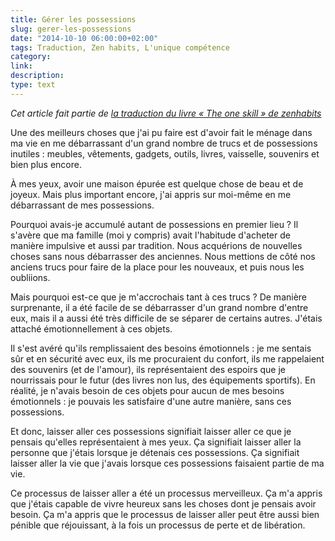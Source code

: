 ```yaml
---
title: Gérer les possessions
slug: gerer-les-possessions
date: "2014-10-10 06:00:00+02:00"
tags: Traduction, Zen habits, L'unique compétence
category: 
link: 
description: 
type: text
---
```


_Cet article fait partie de [la traduction du livre « The one skill » de zenhabits](/blog/fr/traduction-du-livre-the-one-skill-de-zenhabits/)_

Une des meilleurs choses que j'ai pu faire est d'avoir fait le ménage dans ma vie en me débarrassant d'un grand nombre de trucs et de possessions inutiles : meubles, vêtements, gadgets, outils, livres, vaisselle, souvenirs et bien plus encore.
<!-- TEASER_END -->
À mes yeux, avoir une maison épurée est quelque chose de beau et de joyeux. Mais plus important encore, j'ai appris sur moi-même en me débarrassant de mes possessions.

Pourquoi avais-je accumulé autant de possessions en premier lieu ? Il s'avère que ma famille (moi y compris) avait l'habitude d'acheter de manière impulsive et aussi par tradition. Nous acquérions de nouvelles choses sans nous débarrasser des anciennes. Nous mettions de côté nos anciens trucs pour faire de la place pour les nouveaux, et puis nous les oubliions.

Mais pourquoi est-ce que je m'accrochais tant à ces trucs ? De manière surprenante, il a été facile de se débarrasser d'un grand nombre d'entre eux, mais il a aussi été très difficile de se séparer de certains autres. J'étais attaché émotionnellement à ces objets.

Il s'est avéré qu'ils remplissaient des besoins émotionnels : je me sentais sûr et en sécurité avec eux, ils me procuraient du confort, ils me rappelaient des souvenirs (et de l'amour), ils représentaient des espoirs que je nourrissais pour le futur (des livres non lus, des équipements sportifs). En réalité, je n'avais besoin de ces objets pour aucun de mes besoins émotionnels : je pouvais les satisfaire d'une autre manière, sans ces possessions.

Et donc, laisser aller ces possessions signifiait laisser aller ce que je pensais qu'elles représentaient à mes yeux. Ça signifiait laisser aller la personne que j'étais lorsque je détenais ces possessions. Ça signifiait laisser aller la vie que j'avais lorsque ces possessions faisaient partie de ma vie.

Ce processus de laisser aller a été un processus merveilleux. Ça m'a appris que j'étais capable de vivre heureux sans les choses dont je pensais avoir besoin. Ça m'a appris que le processus de laisser aller peut être aussi bien pénible que réjouissant, à la fois un processus de perte et de libération.

